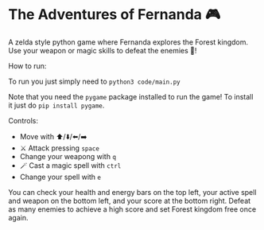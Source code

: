 # The Adventures of Fernanda :video_game:

A zelda style python game where Fernanda explores the Forest kingdom. Use your weapon or magic skills to defeat the enemies :space_invader:!

How to run:

To run you just simply need to
`python3 code/main.py`

Note that you need the `pygame` package installed to run the game! To install it just do
`pip install pygame`.

Controls:

* Move with :arrow_up:/:arrow_down:/:arrow_left:/:arrow_right:
* :crossed_swords: Attack pressing `space`
* Change your weapong with `q`
* :magic_wand: Cast a magic spell with `ctrl`
* Change your spell with `e`

You can check your health and energy bars on the top left, your active spell and weapon on the bottom left, and your score at the bottom right. Defeat as many enemies to achieve a high score and set Forest kingdom free once again.
